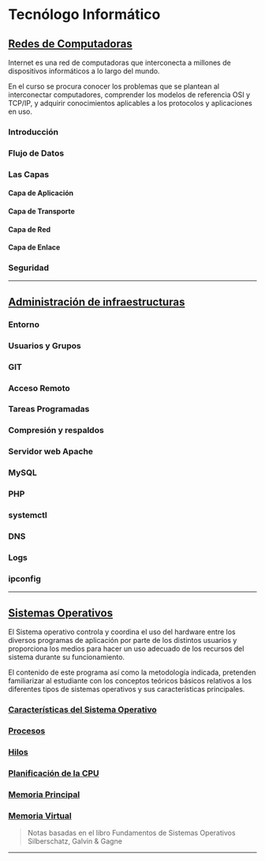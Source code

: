 # Tecnólogo Informático

## [Redes de Computadoras](https://tecnologoinformatico.github.io/redes-de-computadoras/)

Internet es una red de computadoras que interconecta a millones de dispositivos informáticos a lo largo del mundo.

En el curso se procura conocer los problemas que se plantean al interconectar computadores, comprender los modelos de referencia OSI y TCP/IP, y adquirir conocimientos aplicables a los protocolos y aplicaciones en uso.

### Introducción

### Flujo de Datos

### Las Capas

#### Capa de Aplicación

#### Capa de Transporte

#### Capa de Red

#### Capa de Enlace

### Seguridad

------------------------------------------------------------------------------------------

## [Administración de infraestructuras](https://github.com/TecnologoInformatico/AdmInf)

### Entorno

### Usuarios y Grupos

### GIT

### Acceso Remoto

### Tareas Programadas

### Compresión y respaldos

### Servidor web Apache

### MySQL

### PHP

### systemctl

### DNS

### Logs

### ipconfig

------------------------------------------------------------------------------------------

## [Sistemas Operativos](https://github.com/TecnologoInformatico/sistemasOperativos)

El Sistema operativo controla y coordina el uso del hardware entre los diversos programas de aplicación por parte de los distintos usuarios y proporciona los medios para hacer un uso adecuado de los recursos del sistema durante su funcionamiento.

El contenido de este programa así como la metodología indicada, pretenden familiarizar al estudiante con los conceptos teóricos básicos relativos a los diferentes tipos de sistemas operativos y sus características principales.

### [Características del Sistema Operativo](https://github.com/TecnologoInformatico/sistemasOperativos/blob/master/secciones/01_caracteristicas.md)

### [Procesos](https://github.com/TecnologoInformatico/sistemasOperativos/blob/master/secciones/02_procesos.md)

### [Hilos](https://github.com/TecnologoInformatico/sistemasOperativos/blob/master/secciones/03_hilos.md)

### [Planificación de la CPU](https://github.com/TecnologoInformatico/sistemasOperativos/blob/master/secciones/04_planificacionDeLaCPU.md)

### [Memoria Principal](https://github.com/TecnologoInformatico/sistemasOperativos/blob/master/secciones/05_MemoriaPrincipal.md)

### [Memoria Virtual](https://github.com/TecnologoInformatico/sistemasOperativos/blob/master/secciones/06_MemoriaVirtual.md)

> Notas basadas en el libro Fundamentos de Sistemas Operativos Silberschatz, Galvin & Gagne

------------------------------------------------------------------------------------------